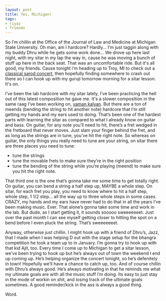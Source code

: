 ```yaml
---
layout: post
title: Yes, Michigan!
tags:
- riyaz
- friends
---
```

So I’m chillin at the Office of the Journal of Law and Medicine at Michigan State University. Oh man, am I hardcore? Hardly... I’m just taggin along with my buddy Dhru while he gets some work done... We drove up here last night, with my sitar in my lap the way in, cause he was moving a bunch of stuff up here in the back seat. That was an uncomfortable ride. But it's all good, my friends. Cause tonight i’m heading up to Troy, MI to check out a [classical sarod concert](http://groups.google.com/groups?hl=en&lr=&ie=UTF-8&frame=right&th=690415855f0c8710&seekm=7310653a.0407140608.7e30d9fb%40posting.google.com), then hopefully finding somewhere to crash out there so I can hook up with my guruji tomorrow morning for a sitar lesson. It's on.

I’ve been the lab hardcore with my sitar lately, I’ve been practicing the hell out of this latest composition he gave me. It's a slower composition in the same raag I’ve been working on, [yaman kalyan](http://www.geocities.com/SoHo/Suite/4564/). But there are a ton of meends (bending the string to hit another note) hardcore that I’m still getting my hands and my ears used to doing. That’s been one of the hardest parts with learning the sitar as compared to what I already know on guitar and bass. On guitar, for any note you’ll need to hit, there’s a fret wedged in the fretboard that never moves. Just slam your finger behind the fret, and as long as the strings are in tune, you’ve hit the right note. So whereas on guitar, the only things you really need to tune are your string, on sitar there are three places you need to tune:

* tune the strings 
* tune the movable frets to make sure they’re in the right position 
* tune the bending of the string while you’re playing (meend) to make sure you hit the right note.

That third one is the one that’s gonna take me some time to get totally right. On guitar, you can bend a string a half step up, MAYBE a whole step. On sitar, for each fret you play, you need to know where to hit a half step, whole step, 1 1/2 step... all the way up to three whole steps in some cases. CRAZY, my hands and my ears have never had to do that in all the years I’ve been making music. Ever. That alone’s gonna take some time and work in the lab. But dude, as I start getting it, it sounds sooooo sweeeeeeet. Just over the past month I can see myself getting closer to hitting the spot on a bend before I even pluck the string. That’s sweeeeeeet.

Anyway, otherwise just chillin. I might hook up with a friend of Dhru’s, Jazz, that I made when I was helping D out with the stage setup for the bhangra competition he took a team up to in January. I’m gonna try to hook up with that kid Ajit, too. Every time I come up to Michigan to get a sitar lesson, we’ve been trying to hook up but he’s always out of town the weekend I end up coming up. He’s helping organize the concert tonight, so he’s defenitely in town! Hopefully we’ll have a chance to catch up, too. And of course chillin with Dhru’s always good. He’s always motivating in that he reminds me what my ultimate goals are with all the music stuff I’m doing. Its easy to just stay in the mode of workin on shit, and losing track of the ultimate goals sometimes. A good reminder/kick in the ass is always a good thing.

Word. 
